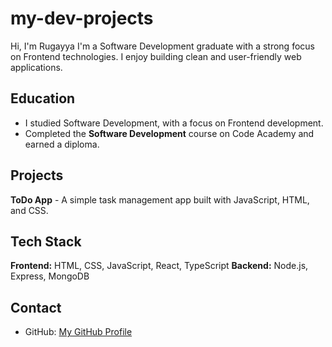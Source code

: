 # my-dev-projects
Hi, I'm Rugayya
I'm a Software Development graduate with a strong focus on Frontend technologies. I enjoy building clean and user-friendly web applications.

## Education
- I studied Software Development, with a focus on Frontend development. 
- Completed the **Software Development** course on Code Academy and earned a diploma.

## Projects
**ToDo App** - A simple task management app built with JavaScript, HTML, and CSS.

## Tech Stack 
**Frontend:** HTML, CSS, JavaScript, React, TypeScript
**Backend:** Node.js, Express, MongoDB

## Contact
- GitHub: [My GitHub Profile](https://github.com/rugayyaasgarova)